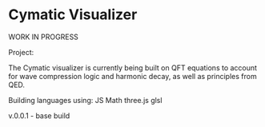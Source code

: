 # Cymatic Visualizer #

WORK IN PROGRESS

Project:

The Cymatic visualizer is currently being built on QFT equations to account for wave compression logic and harmonic decay, as well as principles from QED.

Building languages using:
JS Math
three.js
glsl

v.0.0.1 - base build
